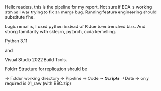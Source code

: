 Hello readers, this is the pipeline for my report. Not sure if EDA is working atm as I was trying to fix an merge bug. Running feature engineering should substitute fine.

Logic remains, I used python instead of R due to entrenched bias. And strong familiarity with sklearn, pytorch, cuda kernelling.

Python 3.11 

and

Visual Studio 2022 Build Tools.

Folder Structure for replication should be

-> Folder working directory
  -> Pipeline
    -> Code
      -> **Scripts**
    ->Data
      -> only required is 01_raw (with BBC.zip)


